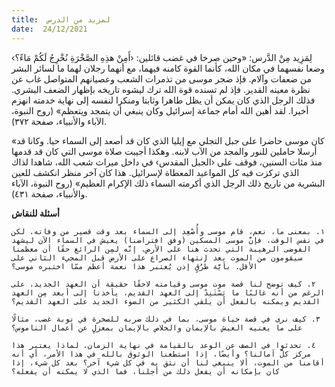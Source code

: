 ```yaml
---
title:  لمزيد من الدرس
date:  24/12/2021
---
```


لِمَزِيد مِنْ الدَّرس: «وحين صرخا في غضب قائلين: ‹أَمِنْ هذِهِ الصَّخْرَةِ نُخْرِجُ لَكُمْ مَاءً؟› وضعا نفسهما في مكان الله، كأنما القوة كامنه فيهما، مع أنهما رجلان لهما ما لسائر البشر من ضعفات وآلام. فإذ ضجر موسى من تذمرات الشعب وعصيانهم المتواصل غاب عن نظرة معينه القدير. فإذ لم تسنده قوة الله ترك ليشوه تاريخه بإظهار الضعف البشري. فذلك الرجل الذي كان يمكن أن يظل طاهرا وثابتا ومنكرا لنفسه إلى نهاية خدمته انهزم أخيرا. لقد أهين الله أمام جماعة إسرائيل وكان ينبغي أن يتمجد ويتعظم» (روح النبوة، الآباء والأنبياء، صفحة ٣٧٢).

«كان موسى حاضرا على جبل التجلي مع إيليا الذي كان قد أصعد إلى السماء حيا. وكانا قد أرسلا حاملين للنور والمجد من الآب لابنه. وهكذا أجيبت صلاة موسى التي كان قد قدمها منذ مئات السنين، فوقف على ‹الجبل المقدس› في داخل ميراث شعب الله، شاهدا لذاك الذي تركزت فيه كل المواعيد المعطاة لإسرائيل. هذا كان آخر منظر انكشف للعين البشرية من تاريخ ذلك الرجل الذي أكرمته السماء ذلك الإكرام العظيم» (روح النبوة، الآباء والأنبياء، صفحة ٤٣١).

**أسئلة للنقاش**

`١. بمعنى ما، نعم، قام موسى وأُصْعِد إلى السماء بعد وقت قصير من وفاته. لكن في نفس الوقت، فإنَّ موسى المسكين (وفق افتراضنا) يعيش في السماء الآن ليشهد الفوضى الرهيبة التي تحدث هنا على الأرض. إنَّه لمِن الرائع حقًا أن معظمنا سيقومون من الموت بعد انتهاء الصراع على الأرض قبل المجيء الثاني على الأقل. بأيَّة طُرُقٍ إذن يُعتبر هذا نعمة أعظم ممّا اختبره موسى؟`

`٢. كيف توضح لنا قصة موت موسى وقيامته لاحقًا حقيقة أن العهد الجديد، على الرغم من أنه غالبًا ما يَسْتَنِدْ إلى العهد القديم، يأخذنا إلى أبعد مِن العهد القديم ويمكنه بالفعل أن يلقي الكثير من الضوء الجديد على العهد القديم؟`

`٣. كيف نرى في قصة حياة موسى، بما في ذلك ضربه للصخرة في نوبة غضب، مثالًا على ما يعنيه العيش بالإيمان والخلاص بالإيمان بمعزلٍ عن أعمال الناموس؟`

`٤. تحدثوا في الصف عن الوعد بالقيامة في نهاية الزمان. لماذا يعتبر هذا مركز كلَّ آمالنا؟ وأيضًا، إذا استطعنا الوثوق بالله في هذا الأمر، أي أنه أقامنا من الموت، ألا ينبغي لنا أن نثق به في كل شيء آخر؟ بعد كل شيء، إذا كان بإمكانه أن يفعل ذلك من أجلنا، فما الذي لا يمكنه أن يفعله؟`